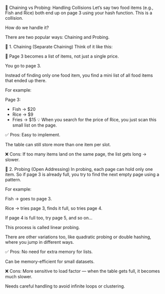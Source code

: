 🧵 Chaining vs Probing: Handling Collisions
Let’s say two food items (e.g., Fish and Rice) both end up on page 3 using your hash function. This is a collision.

How do we handle it?

There are two popular ways: Chaining and Probing.

🧶 1. Chaining (Separate Chaining)
Think of it like this:

📖 Page 3 becomes a list of items, not just a single price.

You go to page 3.

Instead of finding only one food item, you find a mini list of all food items that ended up there.

For example:

Page 3:
- Fish → $20
- Rice → $9
- Fries → $15
💡 When you search for the price of Rice, you just scan this small list on the page.

✅ Pros:
Easy to implement.

The table can still store more than one item per slot.

❌ Cons:
If too many items land on the same page, the list gets long → slower.

🔁 2. Probing (Open Addressing)
In probing, each page can hold only one item. So if page 3 is already full, you try to find the next empty page using a pattern.

For example:

Fish → goes to page 3.

Rice → tries page 3, finds it full, so tries page 4.

If page 4 is full too, try page 5, and so on…

This process is called linear probing.

There are other variations too, like quadratic probing or double hashing, where you jump in different ways.

✅ Pros:
No need for extra memory for lists.

Can be memory-efficient for small datasets.

❌ Cons:
More sensitive to load factor — when the table gets full, it becomes much slower.

Needs careful handling to avoid infinite loops or clustering.